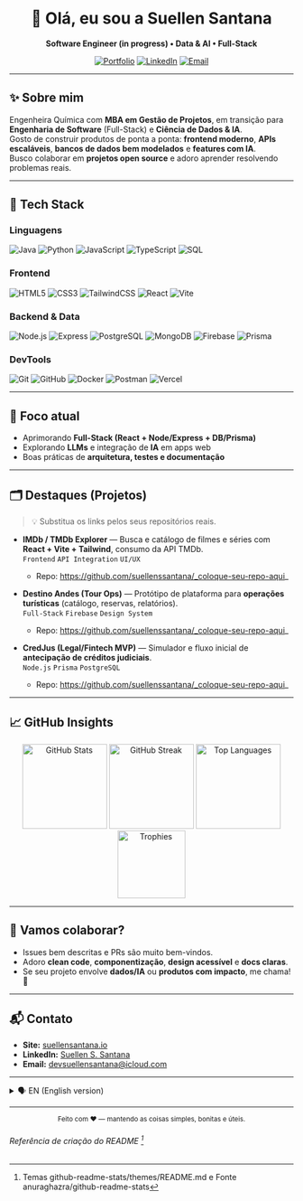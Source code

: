 <!--
  README by Suellen Santana (suellenssantana)
  Feel free to adapt sections, badges and links.
-->

<div align="center">

# 👋 Olá, eu sou a **Suellen Santana**  
**Software Engineer (in progress) • Data & AI • Full-Stack**  

[![Portfolio](https://img.shields.io/badge/Portfolio-000?style=for-the-badge&logo=vercel&logoColor=white)](https://suellensantana.io)
[![LinkedIn](https://img.shields.io/badge/LinkedIn-000?style=for-the-badge&logo=linkedin&logoColor=0E76A8)](https://www.linkedin.com/in/suellen-s-santana/)
[![Email](https://img.shields.io/badge/Contact-000?style=for-the-badge&logo=mail)](mailto:devsuellensantana@icloud.com)

</div>

---

## ✨ Sobre mim
Engenheira Química com **MBA em Gestão de Projetos**, em transição para **Engenharia de Software** (Full-Stack) e **Ciência de Dados & IA**.  
Gosto de construir produtos de ponta a ponta: **frontend moderno**, **APIs escaláveis**, **bancos de dados bem modelados** e **features com IA**.  
Busco colaborar em **projetos open source** e adoro aprender resolvendo problemas reais.

---

## 🚀 Tech Stack

### Linguagens
![Java](https://img.shields.io/badge/Java-000?style=for-the-badge&logo=java)
![Python](https://img.shields.io/badge/Python-000?style=for-the-badge&logo=python)
![JavaScript](https://img.shields.io/badge/JavaScript-000?style=for-the-badge&logo=javascript)
![TypeScript](https://img.shields.io/badge/TypeScript-000?style=for-the-badge&logo=typescript)
![SQL](https://img.shields.io/badge/SQL-000?style=for-the-badge&logo=postgresql)

### Frontend
![HTML5](https://img.shields.io/badge/HTML5-000?style=for-the-badge&logo=html5)
![CSS3](https://img.shields.io/badge/CSS3-000?style=for-the-badge&logo=css3)
![TailwindCSS](https://img.shields.io/badge/Tailwind-000?style=for-the-badge&logo=tailwindcss)
![React](https://img.shields.io/badge/React-000?style=for-the-badge&logo=react)
![Vite](https://img.shields.io/badge/Vite-000?style=for-the-badge&logo=vite)

### Backend & Data
![Node.js](https://img.shields.io/badge/Node.js-000?style=for-the-badge&logo=node.js)
![Express](https://img.shields.io/badge/Express-000?style=for-the-badge&logo=express)
![PostgreSQL](https://img.shields.io/badge/PostgreSQL-000?style=for-the-badge&logo=postgresql)
![MongoDB](https://img.shields.io/badge/MongoDB-000?style=for-the-badge&logo=mongodb)
![Firebase](https://img.shields.io/badge/Firebase-000?style=for-the-badge&logo=firebase)
![Prisma](https://img.shields.io/badge/Prisma-000?style=for-the-badge&logo=prisma)

### DevTools
![Git](https://img.shields.io/badge/Git-000?style=for-the-badge&logo=git)
![GitHub](https://img.shields.io/badge/GitHub-000?style=for-the-badge&logo=github)
![Docker](https://img.shields.io/badge/Docker-000?style=for-the-badge&logo=docker)
![Postman](https://img.shields.io/badge/Postman-000?style=for-the-badge&logo=postman)
![Vercel](https://img.shields.io/badge/Vercel-000?style=for-the-badge&logo=vercel)

---

## 🧠 Foco atual
- Aprimorando **Full-Stack (React + Node/Express + DB/Prisma)**  
- Explorando **LLMs** e integração de **IA** em apps web  
- Boas práticas de **arquitetura, testes e documentação**

---

## 🗂️ Destaques (Projetos)
> 💡 Substitua os links pelos seus repositórios reais.

- **IMDb / TMDb Explorer** — Busca e catálogo de filmes e séries com **React + Vite + Tailwind**, consumo da API TMDb.  
  `Frontend` `API Integration` `UI/UX`
  - Repo: https://github.com/suellenssantana/_coloque-seu-repo-aqui_

- **Destino Andes (Tour Ops)** — Protótipo de plataforma para **operações turísticas** (catálogo, reservas, relatórios).  
  `Full-Stack` `Firebase` `Design System`
  - Repo: https://github.com/suellenssantana/_coloque-seu-repo-aqui_

- **CredJus (Legal/Fintech MVP)** — Simulador e fluxo inicial de **antecipação de créditos judiciais**.  
  `Node.js` `Prisma` `PostgreSQL`
  - Repo: https://github.com/suellenssantana/_coloque-seu-repo-aqui_

---

## 📈 GitHub Insights

<div align="center">

<!-- Stats -->
<img src="https://github-readme-stats.vercel.app/api?username=suellenssantana&show_icons=true&theme=transparent&hide_border=true&rank_icon=github" height="150" alt="GitHub Stats"/>
<img src="https://github-readme-streak-stats.herokuapp.com?user=suellenssantana&theme=transparent&hide_border=true" height="150" alt="GitHub Streak"/>

<!-- Top Langs -->
<img src="https://github-readme-stats-git-masterrstaa-rickstaa.vercel.app/api/top-langs/?username=suellenssantana&layout=compact&bg_color=00000000&hide_border=true" height="150" alt="Top Languages"/>

<!-- Trophies (optional) -->
<img src="https://github-profile-trophy.vercel.app/?username=suellenssantana&theme=flat&row=1&margin-w=10&no-bg=true&no-frame=true" height="120" alt="Trophies"/>

</div>

---

## 🤝 Vamos colaborar?
- Issues bem descritas e PRs são muito bem-vindos.  
- Adoro **clean code**, **componentização**, **design acessível** e **docs claras**.  
- Se seu projeto envolve **dados/IA** ou **produtos com impacto**, me chama! 🚀

---

## 📬 Contato

- **Site:** [suellensantana.io](https://suellensantana.io)  
- **LinkedIn:** [Suellen S. Santana](https://www.linkedin.com/in/suellen-s-santana/)  
- **Email:** devsuellensantana@icloud.com

---

<details>
<summary>🗣️ EN (English version)</summary>

**Chemical Engineer** with an **MBA in Project Management**, transitioning to **Software Engineering** (Full-Stack) and **Data & AI**.  
I love building end-to-end products and collaborating on **open source**.  
Current focus: **React + Node/Express + DB/Prisma**, and adding **AI** features to web apps.  
Let’s connect on LinkedIn or send me an email — happy to collaborate!
</details>

---

<div align="center">
  <sub>Feito com ♥ — mantendo as coisas simples, bonitas e úteis.</sub>
</div>



###### Referência de criação do README [^1]
[^1]: Temas	github-readme-stats/themes/README.md e Fonte	anuraghazra/github-readme-stats
